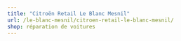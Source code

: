 ```yaml
---
title: "Citroën Retail Le Blanc Mesnil"
url: /le-blanc-mesnil/citroen-retail-le-blanc-mesnil/
shop: réparation de voitures
---
```

